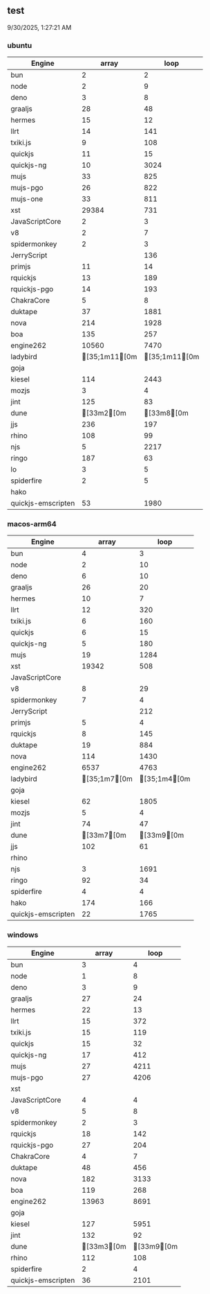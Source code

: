 
## test
9/30/2025, 1:27:21 AM

### ubuntu
| Engine | array | loop |
| --- | --- | --- |
| bun | 2 | 2 |
| node | 2 | 9 |
| deno | 3 | 8 |
| graaljs | 28 | 48 |
| hermes | 15 | 12 |
| llrt | 14 | 141 |
| txiki.js | 9 | 108 |
| quickjs | 11 | 15 |
| quickjs-ng | 10 | 3024 |
| mujs | 33 | 825 |
| mujs-pgo | 26 | 822 |
| mujs-one | 33 | 811 |
| xst | 29384 | 731 |
| JavaScriptCore | 2 | 3 |
| v8 | 2 | 7 |
| spidermonkey | 2 | 3 |
| JerryScript |  | 136 |
| primjs | 11 | 14 |
| rquickjs | 13 | 189 |
| rquickjs-pgo | 14 | 193 |
| ChakraCore | 5 | 8 |
| duktape | 37 | 1881 |
| nova | 214 | 1928 |
| boa | 135 | 257 |
| engine262 | 10560 | 7470 |
| ladybird | [35;1m11[0m | [35;1m11[0m |
| goja |  |  |
| kiesel | 114 | 2443 |
| mozjs | 3 | 4 |
| jint | 125 | 83 |
| dune | [33m2[0m | [33m8[0m |
| jjs | 236 | 197 |
| rhino | 108 | 99 |
| njs | 5 | 2217 |
| ringo | 187 | 63 |
| lo | 3 | 5 |
| spiderfire | 2 | 5 |
| hako |  |  |
| quickjs-emscripten | 53 | 1980 |
### macos-arm64
| Engine | array | loop |
| --- | --- | --- |
| bun | 4 | 3 |
| node | 2 | 10 |
| deno | 6 | 10 |
| graaljs | 26 | 20 |
| hermes | 10 | 7 |
| llrt | 12 | 320 |
| txiki.js | 6 | 160 |
| quickjs | 6 | 15 |
| quickjs-ng | 5 | 180 |
| mujs | 19 | 1284 |
| xst | 19342 | 508 |
| JavaScriptCore |  |  |
| v8 | 8 | 29 |
| spidermonkey | 7 | 4 |
| JerryScript |  | 212 |
| primjs | 5 | 4 |
| rquickjs | 8 | 145 |
| duktape | 19 | 884 |
| nova | 114 | 1430 |
| engine262 | 6537 | 4763 |
| ladybird | [35;1m7[0m | [35;1m4[0m |
| goja |  |  |
| kiesel | 62 | 1805 |
| mozjs | 5 | 4 |
| jint | 74 | 47 |
| dune | [33m7[0m | [33m9[0m |
| jjs | 102 | 61 |
| rhino |  |  |
| njs | 3 | 1691 |
| ringo | 92 | 34 |
| spiderfire | 4 | 4 |
| hako | 174 | 166 |
| quickjs-emscripten | 22 | 1765 |
### windows
| Engine | array | loop |
| --- | --- | --- |
| bun | 3 | 4 |
| node | 1 | 8 |
| deno | 3 | 9 |
| graaljs | 27 | 24 |
| hermes | 22 | 13 |
| llrt | 15 | 372 |
| txiki.js | 15 | 119 |
| quickjs | 15 | 32 |
| quickjs-ng | 17 | 412 |
| mujs | 27 | 4211 |
| mujs-pgo | 27 | 4206 |
| xst |  |  |
| JavaScriptCore | 4 | 4 |
| v8 | 5 | 8 |
| spidermonkey | 2 | 3 |
| rquickjs | 18 | 142 |
| rquickjs-pgo | 27 | 204 |
| ChakraCore | 4 | 7 |
| duktape | 48 | 456 |
| nova | 182 | 3133 |
| boa | 119 | 268 |
| engine262 | 13963 | 8691 |
| goja |  |  |
| kiesel | 127 | 5951 |
| jint | 132 | 92 |
| dune | [33m3[0m | [33m9[0m |
| rhino | 112 | 108 |
| spiderfire | 2 | 4 |
| quickjs-emscripten | 36 | 2101 |
